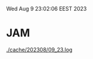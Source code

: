 Wed Aug  9 23:02:06 EEST 2023
# JAM
<a href='./cache/202308/09_23.log'>./cache/202308/09_23.log</a>
